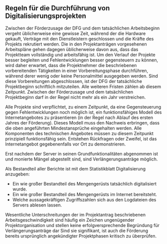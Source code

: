 ## Regeln für die Durchführung von Digitalisierungsprojekten 

Zwischen der Förderzusage der DFG und dem tatsächlichen Arbeitsbeginn vergeht üblicherweise eine gewisse Zeit, während der die Hardware gekauft, Verträge mit den Dienstleistern geschlossen und die Kräfte des Projekts rekrutiert werden.
Die in den Projektanträgen vorgesehenen Arbeitspläne gehen dagegen üblicherweise davon aus, dass das Projektteam vollständig und arbeitsfähig ist.
Um den Verlauf der Projekte besser begleiten und Fehlentwicklungen besser gegensteuern zu können, wird daher erwartet, dass die Projektnehmer die beschriebenen vorbereitenden Tätigkeiten in einer Vorbereitungsphase durchführen, während derer wenig oder keine Personalmittel ausgegeben werden.
Sind diese Vorbereitungen abgeschlossen, ist der DFG der tatsächliche Projektbeginn schriftlich mitzuteilen.
Alle weiteren Fristen zählen ab diesem Zeitpunkt.
Zwischen der Förderzusage und dem tatsächlichen Projektbeginn darf in der Regel nicht mehr als ein Jahr verstreichen. 

Alle Projekte sind verpflichtet, zu einem Zeitpunkt, da eine Gegensteuerung gegen Fehlentwicklungen noch möglich ist, ein funktionsfähiges Modell des Internetangebotes zu präsentieren (in der Regel nach Ablauf des ersten Jahres der Förderung).
Dieses Modell muss den Nachweis erbringen, dass die oben angeführten Mindestansprüche eingehalten werden. 
Alle Komponenten des technischen Angebotes müssen zu diesem Zeitpunkt prinzipiell funktionsfähig sein.
Entstehen Rückfragen oder Zweifel, ist das Internetangebot gegebenenfalls vor Ort zu demonstrieren. 

Erst nachdem der Server in seinen Grundfunktionalitäten abgenommen ist und monierte Mängel abgestellt sind, sind Verlängerungsanträge möglich. 

Als Bestandteil aller Berichte ist mit dem Statistikblatt Digitalisierung anzugeben: 

* Ein wie großer Bestandteil des Mengengerüsts tatsächlich digitalisiert wurde. 
* Ein wie großer Bestandteil des Mengengerüsts im Internet bereitsteht. 
* Welche aussagekräftigen Zugriffszahlen sich aus den Logdateien des Servers ablesen lassen. 

Wesentliche Unterschreitungen der im Projektantrag beschriebenen Arbeitsgeschwindigkeit sind häufig ein Zeichen ungenügender Projektorganisation und stellen keine erfolgversprechende Begründung für Verlängerungsanträge dar
Sind sie signifikant, ist auch die Förderung bereits ursprünglich angekündigter Projektphasen kritisch zu überprüfen. 

